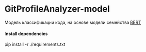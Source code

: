 # GitProfileAnalyzer-model

Модель классификации кода, на основе модели семейства [BERT](https://tfhub.dev/google/collections/transformer_encoders_text/1)


#### Install dependencies

pip install -r ./requirements.txt